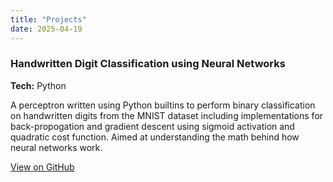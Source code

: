 ```yaml
---
title: "Projects"
date: 2025-04-19
---
```


### Handwritten Digit Classification using Neural Networks  
**Tech:**&nbsp;Python  

A perceptron written using Python builtins to perform binary classification on handwritten digits from the MNIST dataset including implementations for back-propogation and gradient descent using sigmoid activation and quadratic cost function. Aimed at understanding the math behind how neural networks work.

[View on GitHub](https://github.com/jinalsoni7/NN-Playground)
